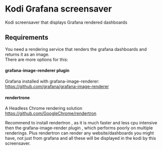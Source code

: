 # Kodi Grafana screensaver
Kodi screensaver that displays Grafana rendered dashboards

## Requirements
You need a rendering service that renders the grafana dashboards and returns it as an image.  
There are more options for this:

#### grafana-image-renderer plugin

Grafana installed with grafana-image-renderer:
https://github.com/grafana/grafana-image-renderer

#### rendertrone
A Headless Chrome rendering solution  
https://github.com/GoogleChrome/rendertron

Recommend to install rendertron , as it is much faster and less cpu intensive then the grafana-image-render plugin , which performs poorly on multiple renderings. Plus rendertron can render any website/dashboards you might have, not just from grafana and all these will be displayed in the kodi by this screensaver.

